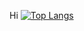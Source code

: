 Hi
[![Top Langs](https://github-readme-stats.vercel.app/api/top-langs/?username=GNosii&layout=compact)](https://github.com/anuraghazra/github-readme-stats)

<!---
GNosii/GNosii is a ✨ special ✨ repository because its `README.md` (this file) appears on your GitHub profile.
You can click the Preview link to take a look at your changes.
--->
